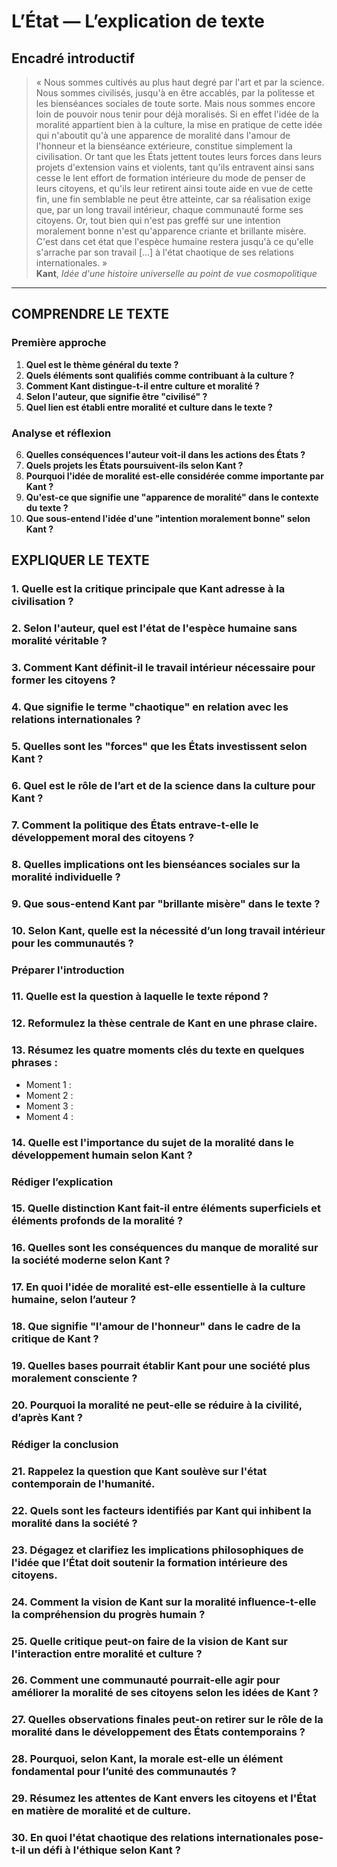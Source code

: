 # L’État — L’explication de texte

## Encadré introductif
> « Nous sommes cultivés au plus haut degré par l'art et par la science. Nous sommes civilisés, jusqu'à en être accablés, par la politesse et les bienséances sociales de toute sorte. Mais nous sommes encore loin de pouvoir nous tenir pour déjà moralisés. Si en effet l'idée de la moralité appartient bien à la culture, la mise en pratique de cette idée qui n'aboutit qu'à une apparence de moralité dans l'amour de l'honneur et la bienséance extérieure, constitue simplement la civilisation. Or tant que les États jettent toutes leurs forces dans leurs projets d'extension vains et violents, tant qu'ils entravent ainsi sans cesse le lent effort de formation intérieure du mode de penser de leurs citoyens, et qu'ils leur retirent ainsi toute aide en vue de cette fin, une fin semblable ne peut être atteinte, car sa réalisation exige que, par un long travail intérieur, chaque communauté forme ses citoyens. Or, tout bien qui n'est pas greffé sur une intention moralement bonne n'est qu'apparence criante et brillante misère. C'est dans cet état que l'espèce humaine restera jusqu'à ce qu'elle s'arrache par son travail […] à l'état chaotique de ses relations internationales. »  
> **Kant**, *Idée d'une histoire universelle au point de vue cosmopolitique*

---

## COMPRENDRE LE TEXTE

### Première approche

1. **Quel est le thème général du texte ?**  
2. **Quels éléments sont qualifiés comme contribuant à la culture ?**  
3. **Comment Kant distingue-t-il entre culture et moralité ?**  
4. **Selon l'auteur, que signifie être "civilisé" ?**  
5. **Quel lien est établi entre moralité et culture dans le texte ?**  

### Analyse et réflexion

6. **Quelles conséquences l'auteur voit-il dans les actions des États ?**  
7. **Quels projets les États poursuivent-ils selon Kant ?**  
8. **Pourquoi l'idée de moralité est-elle considérée comme importante par Kant ?**  
9. **Qu'est-ce que signifie une "apparence de moralité" dans le contexte du texte ?**  
10. **Que sous-entend l'idée d'une "intention moralement bonne" selon Kant ?**  

## EXPLIQUER LE TEXTE

### 1. Quelle est la critique principale que Kant adresse à la civilisation ?  
### 2. Selon l'auteur, quel est l'état de l'espèce humaine sans moralité véritable ?  
### 3. Comment Kant définit-il le travail intérieur nécessaire pour former les citoyens ?  
### 4. Que signifie le terme "chaotique" en relation avec les relations internationales ?  
### 5. Quelles sont les "forces" que les États investissent selon Kant ?  
### 6. Quel est le rôle de l’art et de la science dans la culture pour Kant ?  
### 7. Comment la politique des États entrave-t-elle le développement moral des citoyens ?  
### 8. Quelles implications ont les bienséances sociales sur la moralité individuelle ?  
### 9. Que sous-entend Kant par "brillante misère" dans le texte ?  
### 10. Selon Kant, quelle est la nécessité d’un long travail intérieur pour les communautés ?  

### Préparer l'introduction

### 11. Quelle est la question à laquelle le texte répond ?  
### 12. Reformulez la thèse centrale de Kant en une phrase claire.  
### 13. Résumez les quatre moments clés du texte en quelques phrases :  
- Moment 1 :  
- Moment 2 :  
- Moment 3 :  
- Moment 4 :  
### 14. Quelle est l'importance du sujet de la moralité dans le développement humain selon Kant ?  

### Rédiger l’explication

### 15. Quelle distinction Kant fait-il entre éléments superficiels et éléments profonds de la moralité ?  
### 16. Quelles sont les conséquences du manque de moralité sur la société moderne selon Kant ?  
### 17. En quoi l'idée de moralité est-elle essentielle à la culture humaine, selon l’auteur ?  
### 18. Que signifie "l'amour de l'honneur" dans le cadre de la critique de Kant ?  
### 19. Quelles bases pourrait établir Kant pour une société plus moralement consciente ?  
### 20. Pourquoi la moralité ne peut-elle se réduire à la civilité, d’après Kant ?  

### Rédiger la conclusion

### 21. Rappelez la question que Kant soulève sur l'état contemporain de l'humanité.  
### 22. Quels sont les facteurs identifiés par Kant qui inhibent la moralité dans la société ?  
### 23. Dégagez et clarifiez les implications philosophiques de l'idée que l’État doit soutenir la formation intérieure des citoyens.  
### 24. Comment la vision de Kant sur la moralité influence-t-elle la compréhension du progrès humain ?  
### 25. Quelle critique peut-on faire de la vision de Kant sur l'interaction entre moralité et culture ?  
### 26. Comment une communauté pourrait-elle agir pour améliorer la moralité de ses citoyens selon les idées de Kant ?  
### 27. Quelles observations finales peut-on retirer sur le rôle de la moralité dans le développement des États contemporains ?  
### 28. Pourquoi, selon Kant, la morale est-elle un élément fondamental pour l’unité des communautés ?  
### 29. Résumez les attentes de Kant envers les citoyens et l'État en matière de moralité et de culture.  
### 30. En quoi l'état chaotique des relations internationales pose-t-il un défi à l'éthique selon Kant ?